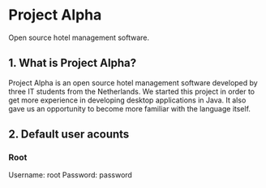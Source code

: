 # Project Alpha
Open source hotel management software.

## 1. What is Project Alpha?
Project Alpha is an open source hotel management software developed by three IT students from the Netherlands. We started this project in order to get more experience in developing desktop applications in Java. It also gave us an opportunity to become more familiar with the language itself.

## 2. Default user acounts
### Root
Username: root
Password: password